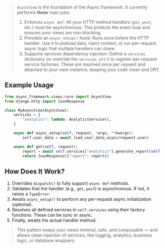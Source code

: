 > `AsyncView` is the foundation of the Async framework.
> It currently performs **three** main jobs:
>
> 1. Enforces `async def`: All your HTTP method handlers (`get`, `post`, etc.) must be asynchronous. This protects the event loop and ensures your views are non-blocking.
> 2. Provides an `async_setup()` hook: Runs once before the HTTP handler. Use it to preload data, inject context, or run per-request async logic that multiple handlers can share.
> 3. Supports services dependency injection: Define a `services` dictionary (or override the `services_attr`) to register per-request service factories. These are resolved once per request and attached to your view instance, keeping your code clean and DRY.

## Example Usage

```python
from async_framework.views.core import AsyncView
from django.http import JsonResponse

class MyAsyncView(AsyncView):
    services = {
        "analytics": lambda: AnalyticsService(),
    }

    async def async_setup(self, request, *args, **kwargs):
        self.user_data = await load_user_data_async(request.user)

    async def get(self, request):
        report = await self.services["analytics"].generate_report(self.user_data)
        return JsonResponse({"report": report})
```

## How Does It Work?

1. Overrides `dispatch()` to fully support `async def` methods.
2. Validates that the handler (e.g., `get`, `post`) is asynchronous. If not, it raises a `TypeError`.
3. Awaits `async_setup()` to perform any per-request async initialization (optional).
4. Resolves all defined services in `self.services` using their factory functions. These can be sync or async.
5. Finally, awaits the actual handler method.

> This pattern keeps your views minimal, safe, and composable — and allows clean injection of services, like logging, analytics, business logic, or database wrappers.
